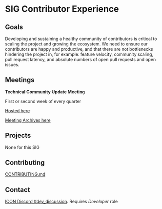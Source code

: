 
# SIG Contributor Experience

## Goals

Developing and sustaining a healthy community of contributors is critical to scaling the project and growing the ecosystem. We need to ensure our contributors are happy and productive, and that there are not bottlenecks hindering the project in, for example: feature velocity, community scaling, pull request latency, and absolute numbers of open pull requests and open issues.

## Meetings

**Technical Community Update Meeting**

First or second week of every quarter

[Hosted here](https://discord.com/channels/880651922682560582/1007680403861164072)

[Meeting Archives here](https://www.youtube.com/playlist?list=PLV_LTOH3l7ItpWoTljqR_P1_eBSS6js_S)

## Projects

None for this SIG

## Contributing

[CONTRIBUTING.md](../../CONTRIBUTING.md)

## Contact

[ICON Discord #dev_discussion](https://discord.com/channels/880651922682560582/898256107653464095). Requires *Developer* role